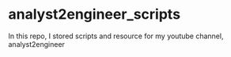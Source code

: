# analyst2engineer_scripts
In this repo, I stored scripts and resource for my youtube channel, analyst2engineer
